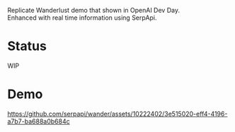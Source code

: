 Replicate Wanderlust demo that shown in OpenAI Dev Day. <br>
Enhanced with real time information using SerpApi.

# Status

WIP

# Demo

https://github.com/serpapi/wander/assets/10222402/3e515020-eff4-4196-a7b7-ba688a0b684c
